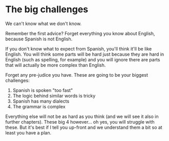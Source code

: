 # The big challenges

We can't know what we don't know.

Remember the first advice? Forget everything you know about English, because Spanish is not English.

If you don't know what to expect from Spanish, you'll think it'll be like English.
You will think some parts will be hard just because they are hard in English (such as spelling, for example) and you will ignore there are parts that will actually be more complex than English.

Forget any pre-judice you have. These are going to be your biggest challenges:

 1) Spanish is spoken "too fast"
 2) The logic behind similar words is tricky
 3) Spanish has many dialects
 4) The grammar is complex

Everything else will not be as hard as you think (and we will see it also in further chapters).
These big 4 however... oh yes, you will struggle with these.
But it's best if I tell you up-front and we understand them a bit so at least you have a plan.
